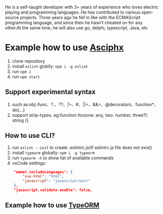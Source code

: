 He is a self-taught developer with 3+ years of experience who loves electric playing and programming languages. He has contributed to various open-source projects. Three years ago he fell in like with the ECMAScript programming language, and since then he hasn't cheated on for any other.At the same time, he will also use go, delphi, typescript, Java, etc

# Example how to use [Asciphx](https://github.com/asciphx/Asciphx)
1. clone repository 
2. install `eslint` globlly: `npm i -g eslint`
3. run `npm i`
4. run `npm start`

## Support experimental syntax
1. such as:obj::func、?.、??、|>、#、||=、&&=、@decorators、function*、do{...}
2. support strip-types. eg:function foo(one: any, two: number, three?): string {}

## How to use CLI?
1. run `eslint --init` to create .eslintrc.js(If eslintrc.js file does not exist)
2. install `typeorm` globally: `npm i -g typeorm`
3. run `typeorm -h` to show list of available commands
4. vsCode settings:
```json
    "emmet.includeLanguages": {
        "vue-html": "html",
        "javascript": "javascriptreact"
    },
    "javascript.validate.enable": false,
```

## Example how to use [TypeORM](https://github.com/typeorm/typeorm)